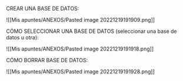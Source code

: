 
CREAR UNA BASE DE DATOS:

![[Mis apuntes/ANEXOS/Pasted image 20221219191909.png]]

CÓMO SELECCIONAR UNA BASE DE DATOS (seleccionar una base de datos u otra):

![[Mis apuntes/ANEXOS/Pasted image 20221219191918.png]]

CÓMO BORRAR BASE DE DATOS:

![[Mis apuntes/ANEXOS/Pasted image 20221219191928.png]]



